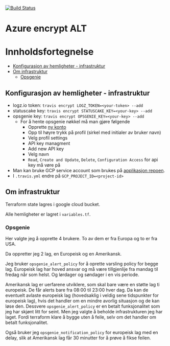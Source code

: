 [![Build Status](https://travis-ci.com/guberArmin/eksamen-infrastructure.svg?token=m6BpjWymm3UWnZ6QxDwC&branch=main)](https://travis-ci.com/guberArmin/eksamen-infrastructure)

# Azure encrypt ALT

# Innholdsfortegnelse
- [Konfigurasjon av hemligheter - infrastruktur](#konfigurasjon-av-hemligheter---infrastruktur)
- [Om infrastruktur](#om-infrastruktur)
  * [Opsgenie](#opsgenie)

## Konfigurasjon av hemligheter - infrastruktur
- logz.io token: `travis encrypt LOGZ_TOKEN=<your-token> --add`
- statuscake key: `travis encrypt STATUSCAKE_KEY=<your-key> --add`  
- opsgenie key: `travis encrypt OPSGENIE_KEY=<your-key> --add`  
    - For å hente opsgenie nøkkel må man gjøre følgende
        - Opprette [ny konto](https://www.atlassian.com/software/opsgenie)
        - Opp til høyre trykk på profil (sirkel med initialer av bruker navn)
        - Velg profil settings
        - API key managment
        - Add new API key
        - Velg navn
        - `Read`, `Create and Update`, `Delete`, `Configuration Access` for api key må vøre på
- Man kan bruke GCP service account som brukes på [applikasjon repoen](https://github.com/guberArmin/devops-exam#konfigurasjon-av-hemligheter---applikasjon).
- I `.travis.yml` endre på  `GCP_PROJECT_ID=<project-id>`

## Om infrastruktur
Terraform state lagres i google cloud bucket.

Alle hemligheter er lagret i `variables.tf`.

### Opsgenie

Her valgte jeg å opprette 4 brukere. To av dem er fra Europa og to er fra USA.

Da oppretter jeg 2 lag, en Europeisk og en Amerikansk.

Jeg bruker `opsgenie_alert_policy` for å oprette varsling policy for begge lag.
Europeisk lag har hoved ansvar og må være tillgjenlije fra mandag til fredag når som helst. Og lørdager og søndager i en vis periode.

Amerikansk lag er uerfarene utviklere, som skal bare være en støtte lag ti europeisk.
De får alerts bare fra 08:00 til 23:00 hver dag. Da kan de eventuelt avlaste europeisk lag (hovedsaklig i 
veldig sene tidspunkter for europeisk lag), hvis det handler om en mindre avorlig situasjon 
og de kan løse den.
Dessvere `opsgenie_alert_policy` er en betalt funksjonalitet som jeg har skjønt litt for seint.
Men jeg valgte å beholde infrastrukturen jeg har laget. Fordi terraform klare å bygge uten å feile, selv om
det handler om betalt funksjonalitet.

Også bruker jeg `opsgenie_notification_policy` for europeisk lag med en delay, slik at Amerikansk lag får 
30 minutter for å prøve å fikse feilen.



